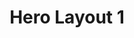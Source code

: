 ---
title: Hero Layout 1
tags: ["posts", "hero"]
URL: \code-preview\hero.html
cssCode: | 
    * {
        margin: 0;
        padding: 0;
        box-sizing: border-box;
    }

    body {
        font-family: 'Arial', sans-serif;
    }

    .hero {
        background: url('your-background-image.jpg') no-repeat center center/cover;
        height: 100vh;
        display: flex;
        align-items: center;
        justify-content: center;
        text-align: center;
        color: white;
    }

    .hero-content {
        max-width: 600px;
    }

    h1 {
        font-size: 3rem;
        margin-bottom: 1rem;
    }

    p {
        font-size: 1.2rem;
        margin-bottom: 2rem;
    }

    .cta-btn {
        display: inline-block;
        padding: 0.75rem 1.5rem;
        background-color: #007bff;
        color: white;
        font-size: 1rem;
        text-transform: uppercase;
        letter-spacing: 1px;
        text-decoration: none;
        border-radius: 5px;
        transition: background-color 0.3s ease;
    }

    .cta-btn:hover {
        background-color: #0056b3;
    }

htmlCode: | 
    <section class="hero">
        <div class="hero-content">
            <h1>Your Hero Heading</h1>
            <p>Your subtext that gives more information about your heading and call to action.</p>
            <a href="#cta" class="cta-btn">Call to Action</a>
        </div>
    </section>
---